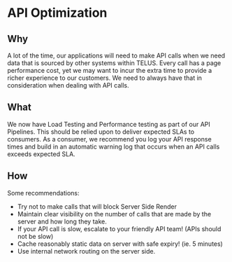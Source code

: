 # API Optimization

## Why

A lot of the time, our applications will need to make API calls when we need data that is sourced by other systems within TELUS.  Every call has a page performance cost, yet we may want to incur the extra time to provide a richer experience to our customers.  We need to always have that in consideration when dealing with API calls.

## What

We now have Load Testing and Performance testing as part of our API Pipelines. This should be relied upon to deliver expected SLAs to consumers. As a consumer, we recommend you log your API response times and build in an automatic warning log that occurs when an API calls exceeds expected SLA.

## How

Some recommendations:  

- Try not to make calls that will block Server Side Render
- Maintain clear visibility on the number of calls that are made by the server and how long they take.
- If your API call is slow, escalate to your friendly API team! (APIs should not be slow)
- Cache reasonably static data on server with safe expiry! (ie. 5 minutes)
- Use internal network routing on the server side.
